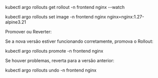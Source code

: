 kubectl argo rollouts get rollout -n frontend nginx --watch

kubectl argo rollouts set image -n frontend nginx nginx=nginx:1.27-alpine3.21

Promover ou Reverter:

Se a nova versão estiver funcionando corretamente, promova o Rollout:

kubectl argo rollouts promote -n frontend nginx

Se houver problemas, reverta para a versão anterior:

kubectl argo rollouts undo -n frontend nginx

